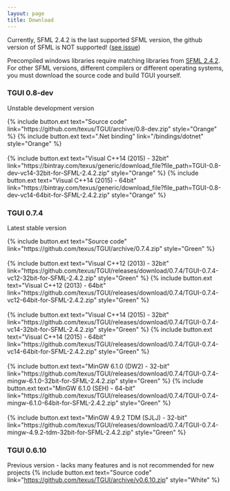```yaml
---
layout: page
title: Download
---
```


<p><span class="Red">Currently, SFML 2.4.2 is the last supported SFML version, the github version of SFML is NOT supported!</span> (<a href="https://en.sfml-dev.org/forums/index.php?topic=22202.0">see issue</a>)</p>

Precompiled windows libraries require matching libraries from <a href="http://www.sfml-dev.org/download/sfml/2.4.2/">SFML 2.4.2</a>. For other SFML versions, different compilers or different operating systems, you must download the source code and build TGUI yourself.

### TGUI 0.8-dev
Unstable development version
<p>
  {% include button.ext text="Source code" link="https://github.com/texus/TGUI/archive/0.8-dev.zip" style="Orange" %}
  {% include button.ext text=".Net binding" link="/bindings/dotnet" style="Orange" %}<br><br>
  {% include button.ext text="Visual C++14 (2015) - 32bit" link="https://bintray.com/texus/generic/download_file?file_path=TGUI-0.8-dev-vc14-32bit-for-SFML-2.4.2.zip" style="Orange" %}
  {% include button.ext text="Visual C++14 (2015) - 64bit" link="https://bintray.com/texus/generic/download_file?file_path=TGUI-0.8-dev-vc14-64bit-for-SFML-2.4.2.zip" style="Orange" %}
</p>

### TGUI 0.7.4
Latest stable version
<p>
  {% include button.ext text="Source code" link="https://github.com/texus/TGUI/archive/0.7.4.zip" style="Green" %}<br><br>
  {% include button.ext text="Visual C++12 (2013) - 32bit" link="https://github.com/texus/TGUI/releases/download/0.7.4/TGUI-0.7.4-vc12-32bit-for-SFML-2.4.2.zip" style="Green" %}
  {% include button.ext text="Visual C++12 (2013) - 64bit" link="https://github.com/texus/TGUI/releases/download/0.7.4/TGUI-0.7.4-vc12-64bit-for-SFML-2.4.2.zip" style="Green" %}<br><br>
  {% include button.ext text="Visual C++14 (2015) - 32bit" link="https://github.com/texus/TGUI/releases/download/0.7.4/TGUI-0.7.4-vc14-32bit-for-SFML-2.4.2.zip" style="Green" %}
  {% include button.ext text="Visual C++14 (2015) - 64bit" link="https://github.com/texus/TGUI/releases/download/0.7.4/TGUI-0.7.4-vc14-64bit-for-SFML-2.4.2.zip" style="Green" %}<br><br>
  {% include button.ext text="MinGW 6.1.0 (DW2) - 32-bit" link="https://github.com/texus/TGUI/releases/download/0.7.4/TGUI-0.7.4-mingw-6.1.0-32bit-for-SFML-2.4.2.zip" style="Green" %}
  {% include button.ext text="MinGW 6.1.0 (SEH) - 64-bit" link="https://github.com/texus/TGUI/releases/download/0.7.4/TGUI-0.7.4-mingw-6.1.0-64bit-for-SFML-2.4.2.zip" style="Green" %}<br><br>
  {% include button.ext text="MinGW 4.9.2 TDM (SJLJ) - 32-bit" link="https://github.com/texus/TGUI/releases/download/0.7.4/TGUI-0.7.4-mingw-4.9.2-tdm-32bit-for-SFML-2.4.2.zip" style="Green" %}
</p>

### TGUI 0.6.10
Previous version - lacks many features and is not recommended for new projects
{% include button.ext text="Source code" link="https://github.com/texus/TGUI/archive/v0.6.10.zip" style="White" %}
